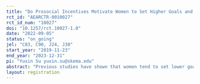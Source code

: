 ```yaml
---
title: "Do Prosocial Incentives Motivate Women to Set Higher Goals and Improve Performance?"
rct_id: "AEARCTR-0010027"
rct_id_num: "10027"
doi: "10.1257/rct.10027-1.0"
date: "2022-09-05"
status: "on_going"
jel: "C83, C90, J24, J30"
start_year: "2019-11-23"
end_year: "2023-12-31"
pi: "Yuxin Su yuxin.su@skema.edu"
abstract: "Previous studies have shown that women tend to set lower goals for themselves compared to men, resulting in lower performance. In this paper we test whether providing incentives better fitted for motivating women to set high goals could lower the performance gap. We designed an online experiment where participants were asked to set their goals and perform a real effort task. An incentive mechanism that relied on contributing to charity upon participants achieving their goals resulted in women setting higher goals for themselves than men, reducing gender differences in performance."
layout: registration
---
```


